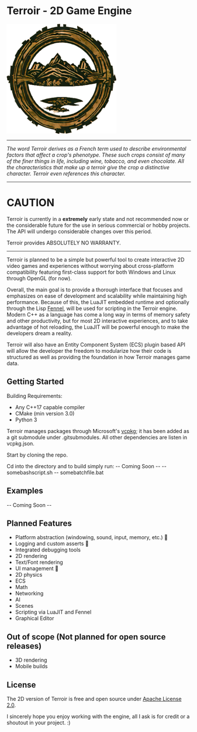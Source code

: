 # Terroir - 2D Game Engine

<img src="/resources/TerroirLogo.PNG" alt="Terroir-Logo" height="300" width="300"/>

---

_The word Terroir derives as a French term used to describe environmental factors that affect a crop's phenotype. These
such crops consist of many of the finer things in life, including wine, tobacco, and even chocolate. All the
characteristics that make up a terroir give the crop a distinctive character. Terroir even references this character._

---

# CAUTION

Terroir is currently in a **extremely** early state and not recommended now or the considerable future for the use in serious
commercial or hobby projects. The API will undergo considerable changes over this period.

Terroir provides ABSOLUTELY NO WARRANTY.

---

Terroir is planned to be a simple but powerful tool to create interactive 2D video games and experiences without
worrying about cross-platform compatibility featuring first-class support for both Windows and Linux through OpenGL (for now).

Overall, the main goal is to provide a thorough interface that focuses and emphasizes on ease of development and scalability while maintaining high performance. Because of this, the LuaJIT embedded runtime and optionally through the Lisp [Fennel](https://fennel-lang.org/), will be used for scripting in the Terroir engine. Modern C++ as a language has come a long way in terms of memory safety and other productivity, but for most 2D interactive experiences, and to take advantage of hot reloading, the LuaJIT will be powerful enough to make the developers dream a reality.

Terroir will also have an Entity Component System (ECS) plugin based API will allow the developer the freedom to modularize how their code is structured as well as providing the foundation in how Terroir manages game data.

## Getting Started

Building Requirements:

- Any C++17 capable compiler
- CMake (min version 3.0)
- Python 3

Terroir manages packages through Microsoft's [vcpkg](https://vcpkg.io/en/index.html); it has been added as a git submodule under .gitsubmodules. All other dependencies are listen in vcpkg.json.

Start by cloning the repo.

Cd into the directory and to build simply run:
-- Coming Soon --
-- somebashscript.sh
-- somebatchfile.bat

## Examples

-- Coming Soon --

## Planned Features

- Platform abstraction (windowing, sound, input, memory, etc.) 
- Logging and custom asserts 
- Integrated debugging tools
- 2D rendering
- Text/Font rendering
- UI management 
- 2D physics
- ECS
- Math
- Networking
- AI
- Scenes
- Scripting via LuaJIT and Fennel
- Graphical Editor

## Out of scope (Not planned for open source releases)

- 3D rendering
- Mobile builds

## License

The 2D version of Terroir is free and open source under [Apache License 2.0](https://www.apache.org/licenses/LICENSE-2.0).

I sincerely hope you enjoy working with the engine, all I ask is for credit or a shoutout in your project. :)
